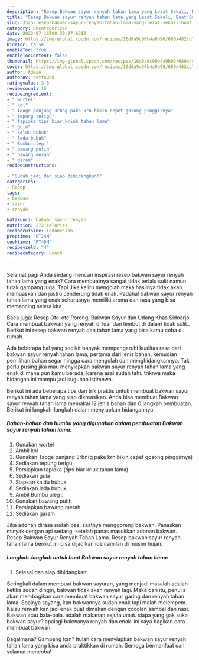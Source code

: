 ```yaml
---
description: "Resep Bakwan sayur renyah tahan lama yang Lezat Sekali, Buat Buka Puasa Lezat Sekali"
title: "Resep Bakwan sayur renyah tahan lama yang Lezat Sekali, Buat Buka Puasa Lezat Sekali"
slug: 3525-resep-bakwan-sayur-renyah-tahan-lama-yang-lezat-sekali-buat-buka-puasa-lezat-sekali
category: Uncategorized
date: 2022-07-16T00:30:27.631Z
image: https://img-global.cpcdn.com/recipes/16d8a9c90b4a9b96/680x482cq70/bakwan-sayur-renyah-tahan-lama-foto-resep-utama.jpg
hideToc: false
enableToc: true
enableTocContent: false
thumbnail: https://img-global.cpcdn.com/recipes/16d8a9c90b4a9b96/680x482cq70/bakwan-sayur-renyah-tahan-lama-foto-resep-utama.jpg
cover: https://img-global.cpcdn.com/recipes/16d8a9c90b4a9b96/680x482cq70/bakwan-sayur-renyah-tahan-lama-foto-resep-utama.jpg
author: Admin
authorAv: notfound
ratingvalue: 3.3
reviewcount: 15
recipeingredient:
- " wortel"
- " kol"
- " Taoge panjang 3rbng pake krn bikin cepet gosong pinggirnya"
- " tepung terigu"
- " tapioka tips biar kriuk tahan lama"
- " gula"
- " kaldu bubuk"
- " lada bubuk"
- " Bumbu uleg "
- " bawang putih"
- " bawang merah"
- " garam"
recipeinstructions:

- "Sudah jadi dan siap dihidangkan!"
categories:
- Resep
tags:
- bakwan
- sayur
- renyah

katakunci: bakwan sayur renyah 
nutrition: 272 calories
recipecuisine: Indonesian
preptime: "PT24M"
cooktime: "PT45M"
recipeyield: "4"
recipecategory: Lunch

---
```



Selamat pagi Anda sedang mencari inspirasi resep bakwan sayur renyah tahan lama yang enak? Cara membuatnya sangat tidak terlalu sulit namun tidak gampang juga. Tapi Jika keliru mengolah maka hasilnya tidak akan memuaskan dan justru cenderung tidak enak. Padahal bakwan sayur renyah tahan lama yang enak seharusnya memiliki aroma dan rasa yang bisa memancing selera kita.


Baca juga: Resep Ote-ote Porong, Bakwan Sayur dan Udang Khas Sidoarjo. Cara membuat bakwan yang renyah di luar dan lembut di dalam tidak sulit.. Berikut ini resep bakwan renyah dan tahan lama yang bisa kamu coba di rumah.

Ada beberapa hal yang sedikit banyak mempengaruhi kualitas rasa dari bakwan sayur renyah tahan lama, pertama dari jenis bahan, kemudian pemilihan bahan segar hingga cara mengolah dan menghidangkannya. Tak perlu pusing jika mau menyiapkan bakwan sayur renyah tahan lama yang enak di mana pun kamu berada, karena asal sudah tahu triknya maka hidangan ini mampu jadi suguhan istimewa.


Berikut ini ada beberapa tips dan trik praktis untuk membuat bakwan sayur renyah tahan lama yang siap dikreasikan. Anda bisa membuat Bakwan sayur renyah tahan lama memakai 12 jenis bahan dan 0 langkah pembuatan. Berikut ini langkah-langkah dalam menyiapkan hidangannya.

<!--inarticleads1-->

##### Bahan-bahan dan bumbu yang digunakan dalam pembuatan Bakwan sayur renyah tahan lama:

1. Gunakan  wortel
1. Ambil  kol
1. Gunakan  Taoge panjang 3rbn(g pake krn bikin cepet gosong pinggirnya)
1. Sediakan  tepung terigu
1. Persiapkan  tapioka (tips biar kriuk tahan lama)
1. Sediakan  gula
1. Siapkan  kaldu bubuk
1. Sediakan  lada bubuk
1. Ambil  Bumbu uleg :
1. Gunakan  bawang putih
1. Persiapkan  bawang merah
1. Sediakan  garam


Jika adonan dirasa sudah pas, saatnya menggoreng bakwan. Panaskan minyak dengan api sedang, setelah panas masukkan adonan bakwan. Resep Bakwan Sayur Renyah Tahan Lama. Resep bakwan sayur renyah tahan lama berikut ini bisa dijadikan ide camilan di musim hujan. 

<!--inarticleads2-->

##### Langkah-langkah untuk buat Bakwan sayur renyah tahan lama:


1. Selesai dan siap dihidangkan!

Seringkali dalam membuat bakwan sayuran, yang menjadi masalah adalah ketika sudah dingin, bakwan tidak akan renyah lagi. Maka dari itu, penulis akan membagikan cara membuat bakwan sayur garing dan renyah tahan lama. Soalnya sayang, kan bakwannya sudah enak tapi malah melempem. Kalau renyah kan jadi enak buat dimakan dengan cocolan sambal dan nasi. Bakwan atau bala-bala. adalah makanan sejuta umat. siapa yang gak suka bakwan sayur? apalagi bakwanya renyah dan enak. ini saya bagikan cara membuat bakwan. 

Bagaimana? Gampang kan? Itulah cara menyiapkan bakwan sayur renyah tahan lama yang bisa anda praktikkan di rumah. Semoga bermanfaat dan selamat mencoba!

